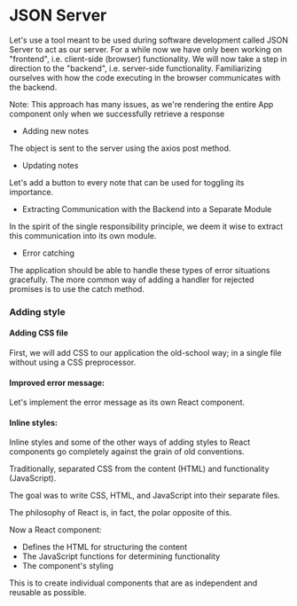 # JSON Server

Let's use a tool meant to be used during software development called JSON Server to act as our server.
For a while now we have only been working on "frontend", i.e. client-side (browser) functionality.
We will now take a step in direction to the "backend", i.e. server-side functionality.
Familiarizing ourselves with how the code executing in the browser communicates with the backend.

Note:
This approach has many issues, as we're rendering the entire App component only when we successfully retrieve a response


- Adding new notes

The object is sent to the server using the axios post method.

- Updating notes

Let's add a button to every note that can be used for toggling its importance.

- Extracting Communication with the Backend into a Separate Module

In the spirit of the single responsibility principle, we deem it wise to extract this communication into its own module.

- Error catching

The application should be able to handle these types of error situations gracefully. The more common way of adding a handler for rejected promises is to use the catch method.


### Adding style

#### Adding CSS file
First, we will add CSS to our application the old-school way; in a single file without using a CSS preprocessor.

#### Improved error message: 
Let's implement the error message as its own React component.

#### Inline styles:
Inline styles and some of the other ways of adding styles to React components go completely against the grain of old conventions. 

Traditionally, separated CSS from the content (HTML) and functionality (JavaScript). 

The goal was to write CSS, HTML, and JavaScript into their separate files.

The philosophy of React is, in fact, the polar opposite of this.

Now a React component:
- Defines the HTML for structuring the content
- The JavaScript functions for determining functionality
- The component's styling

This is to create individual components that are as independent and reusable as possible.